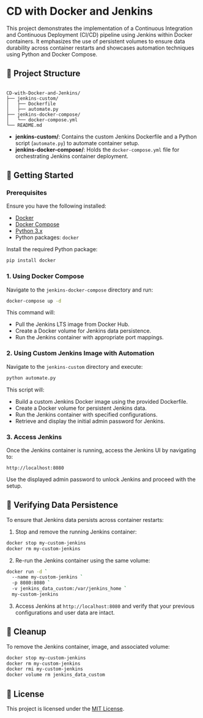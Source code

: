 # CD with Docker and Jenkins

This project demonstrates the implementation of a Continuous Integration and Continuous Deployment (CI/CD) pipeline using Jenkins within Docker containers. It emphasizes the use of persistent volumes to ensure data durability across container restarts and showcases automation techniques using Python and Docker Compose.

## 📁 Project Structure

```

CD-with-Docker-and-Jenkins/
├── jenkins-custom/
│   ├── Dockerfile
│   ├── automate.py
├── jenkins-docker-compose/
│   └── docker-compose.yml
└── README.md

````

- **jenkins-custom/**: Contains the custom Jenkins Dockerfile and a Python script (`automate.py`) to automate container setup.
- **jenkins-docker-compose/**: Holds the `docker-compose.yml` file for orchestrating Jenkins container deployment.

## 🚀 Getting Started

### Prerequisites

Ensure you have the following installed:

- [Docker](https://www.docker.com/)
- [Docker Compose](https://docs.docker.com/compose/)
- [Python 3.x](https://www.python.org/downloads/)
- Python packages: `docker`

Install the required Python package:

```bash
pip install docker
````

### 1. Using Docker Compose

Navigate to the `jenkins-docker-compose` directory and run:

```bash
docker-compose up -d
```

This command will:

* Pull the Jenkins LTS image from Docker Hub.
* Create a Docker volume for Jenkins data persistence.
* Run the Jenkins container with appropriate port mappings.

### 2. Using Custom Jenkins Image with Automation

Navigate to the `jenkins-custom` directory and execute:

```bash
python automate.py
```

This script will:

* Build a custom Jenkins Docker image using the provided Dockerfile.
* Create a Docker volume for persistent Jenkins data.
* Run the Jenkins container with specified configurations.
* Retrieve and display the initial admin password for Jenkins.

### 3. Access Jenkins

Once the Jenkins container is running, access the Jenkins UI by navigating to:

```
http://localhost:8080
```

Use the displayed admin password to unlock Jenkins and proceed with the setup.

## 🔄 Verifying Data Persistence

To ensure that Jenkins data persists across container restarts:

1. Stop and remove the running Jenkins container:

```bash
docker stop my-custom-jenkins
docker rm my-custom-jenkins
```

2. Re-run the Jenkins container using the same volume:

```bash
docker run -d `
  --name my-custom-jenkins `
  -p 8080:8080 `
  -v jenkins_data_custom:/var/jenkins_home `
  my-custom-jenkins
```

3. Access Jenkins at `http://localhost:8080` and verify that your previous configurations and user data are intact.

## 🧹 Cleanup

To remove the Jenkins container, image, and associated volume:

```bash
docker stop my-custom-jenkins
docker rm my-custom-jenkins
docker rmi my-custom-jenkins
docker volume rm jenkins_data_custom
```

## 📄 License

This project is licensed under the [MIT License](LICENSE).


